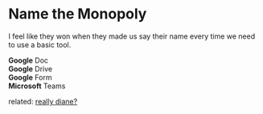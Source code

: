 # Name the Monopoly

I feel like they won when they made us say their name every time we need to use a basic tool. 

**Google** Doc  
**Google** Drive  
**Google** Form  
**Microsoft** Teams  

related:
[really diane?](https://www.youtube.com/watch?v=_r_pOtUVTgo) 
